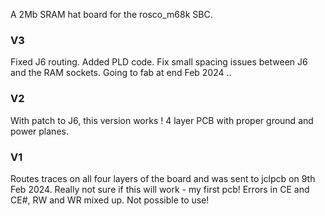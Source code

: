 A 2Mb SRAM hat board for the rosco_m68k SBC.

### V3
Fixed J6 routing. 
Added PLD code. 
Fix small spacing issues between J6 and the RAM sockets. 
Going to fab at end Feb 2024 .. 

### V2
With patch to J6, this version works ! 
4 layer PCB with proper ground and power planes. 

### V1 
Routes traces on all four layers of the board and was sent to jclpcb on 9th Feb 2024. Really not sure if this will work - my first pcb! 
Errors in CE and CE#, RW and WR mixed up. 
Not possible to use! 

